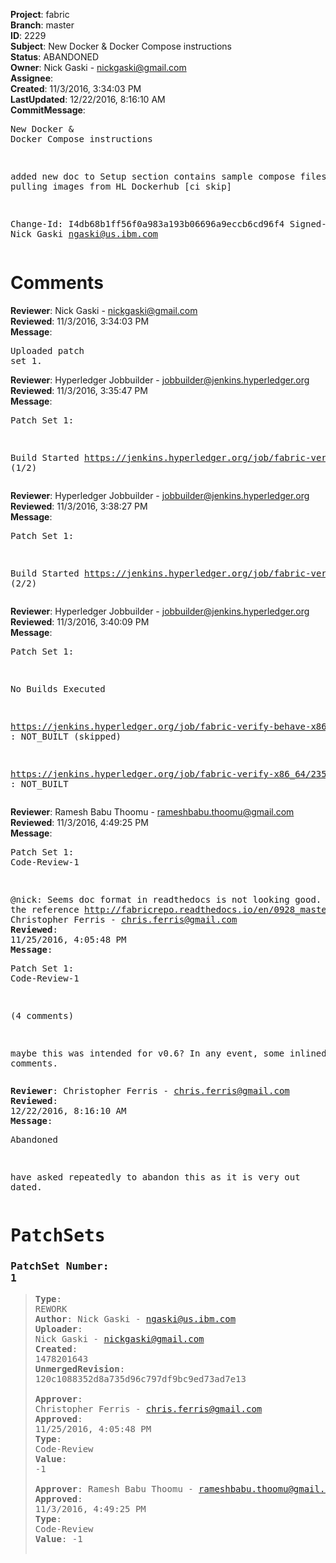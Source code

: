 <strong>Project</strong>: fabric<br><strong>Branch</strong>: master<br><strong>ID</strong>: 2229<br><strong>Subject</strong>: New Docker & Docker Compose instructions<br><strong>Status</strong>: ABANDONED<br><strong>Owner</strong>: Nick Gaski - nickgaski@gmail.com<br><strong>Assignee</strong>:<br><strong>Created</strong>: 11/3/2016, 3:34:03 PM<br><strong>LastUpdated</strong>: 12/22/2016, 8:16:10 AM<br><strong>CommitMessage</strong>:<br><pre>New Docker & Docker Compose instructions

added new doc to Setup section
contains sample compose files for
pulling images from HL Dockerhub
[ci skip]

Change-Id: I4db68b1ff56f0a983a193b06696a9eccb6cd96f4
Signed-off-by: Nick Gaski <ngaski@us.ibm.com>
</pre><h1>Comments</h1><strong>Reviewer</strong>: Nick Gaski - nickgaski@gmail.com<br><strong>Reviewed</strong>: 11/3/2016, 3:34:03 PM<br><strong>Message</strong>: <pre>Uploaded patch set 1.</pre><strong>Reviewer</strong>: Hyperledger Jobbuilder - jobbuilder@jenkins.hyperledger.org<br><strong>Reviewed</strong>: 11/3/2016, 3:35:47 PM<br><strong>Message</strong>: <pre>Patch Set 1:

Build Started https://jenkins.hyperledger.org/job/fabric-verify-behave-x86_64/1220/ (1/2)</pre><strong>Reviewer</strong>: Hyperledger Jobbuilder - jobbuilder@jenkins.hyperledger.org<br><strong>Reviewed</strong>: 11/3/2016, 3:38:27 PM<br><strong>Message</strong>: <pre>Patch Set 1:

Build Started https://jenkins.hyperledger.org/job/fabric-verify-x86_64/2357/ (2/2)</pre><strong>Reviewer</strong>: Hyperledger Jobbuilder - jobbuilder@jenkins.hyperledger.org<br><strong>Reviewed</strong>: 11/3/2016, 3:40:09 PM<br><strong>Message</strong>: <pre>Patch Set 1:

No Builds Executed 

https://jenkins.hyperledger.org/job/fabric-verify-behave-x86_64/1220/ : NOT_BUILT (skipped)

https://jenkins.hyperledger.org/job/fabric-verify-x86_64/2357/ : NOT_BUILT</pre><strong>Reviewer</strong>: Ramesh Babu Thoomu - rameshbabu.thoomu@gmail.com<br><strong>Reviewed</strong>: 11/3/2016, 4:49:25 PM<br><strong>Message</strong>: <pre>Patch Set 1: Code-Review-1

@nick: Seems doc format in readthedocs is not looking good. Below is the reference http://fabricrepo.readthedocs.io/en/0928_master/docker/.</pre><strong>Reviewer</strong>: Christopher Ferris - chris.ferris@gmail.com<br><strong>Reviewed</strong>: 11/25/2016, 4:05:48 PM<br><strong>Message</strong>: <pre>Patch Set 1: Code-Review-1

(4 comments)

maybe this was intended for v0.6? In any event, some inlined comments.</pre><strong>Reviewer</strong>: Christopher Ferris - chris.ferris@gmail.com<br><strong>Reviewed</strong>: 12/22/2016, 8:16:10 AM<br><strong>Message</strong>: <pre>Abandoned

have asked repeatedly to abandon this as it is very out dated.</pre><h1>PatchSets</h1><h3>PatchSet Number: 1</h3><blockquote><strong>Type</strong>: REWORK<br><strong>Author</strong>: Nick Gaski - ngaski@us.ibm.com<br><strong>Uploader</strong>: Nick Gaski - nickgaski@gmail.com<br><strong>Created</strong>: 1478201643<br><strong>UnmergedRevision</strong>: 120c1088352d8a735d96c797df9bc9ed73ad7e13<br><br><strong>Approver</strong>: Christopher Ferris - chris.ferris@gmail.com<br><strong>Approved</strong>: 11/25/2016, 4:05:48 PM<br><strong>Type</strong>: Code-Review<br><strong>Value</strong>: -1<br><br><strong>Approver</strong>: Ramesh Babu Thoomu - rameshbabu.thoomu@gmail.com<br><strong>Approved</strong>: 11/3/2016, 4:49:25 PM<br><strong>Type</strong>: Code-Review<br><strong>Value</strong>: -1<br><br></blockquote>